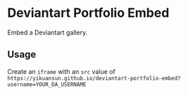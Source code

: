# Deviantart Portfolio Embed
Embed a Deviantart gallery.

## Usage
Create an `iframe` with an `src` value of `https://yikuansun.github.io/deviantart-portfolio-embed?username=YOUR_DA_USERNAME`